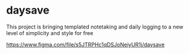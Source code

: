 # daysave

This project is bringing templated notetaking and daily logging to a new level of simplicity and style for free

https://www.figma.com/file/s5JTRPHc1qDSJoNeiyUR1j/daysave
